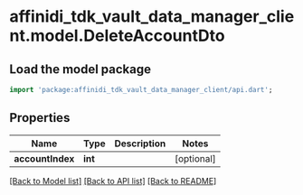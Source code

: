 # affinidi_tdk_vault_data_manager_client.model.DeleteAccountDto

## Load the model package

```dart
import 'package:affinidi_tdk_vault_data_manager_client/api.dart';
```

## Properties

| Name             | Type    | Description | Notes      |
| ---------------- | ------- | ----------- | ---------- |
| **accountIndex** | **int** |             | [optional] |

[[Back to Model list]](../README.md#documentation-for-models) [[Back to API list]](../README.md#documentation-for-api-endpoints) [[Back to README]](../README.md)
